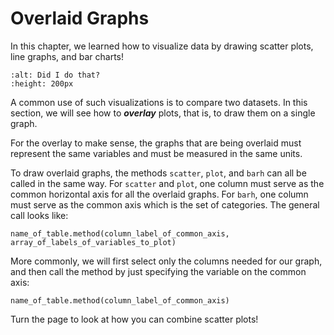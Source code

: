 Overlaid Graphs
=================
In this chapter, we learned how to visualize data by drawing scatter plots, line graphs, and bar charts!

```{image} https://media3.giphy.com/media/BxWTWalKTUAdq/giphy.gif
:alt: Did I do that?
:height: 200px
```

A common use of such visualizations is to compare two datasets. In this section, we will see how to ***overlay*** plots, that is, to draw them on a single graph.

For the overlay to make sense, the graphs that are being overlaid must represent the same variables and must be measured in the same units.

To draw overlaid graphs, the methods `scatter`, `plot`, and `barh` can all be called in the same way. For `scatter` and `plot`, one column must serve as the common horizontal axis for all the overlaid graphs. For `barh`, one column must serve as the common axis which is the set of categories. The general call looks like:

```python3
name_of_table.method(column_label_of_common_axis, array_of_labels_of_variables_to_plot)
```

More commonly, we will first select only the columns needed for our graph, and then call the method by just specifying the variable on the common axis:

```python3
name_of_table.method(column_label_of_common_axis)
```

Turn the page to look at how you can combine scatter plots! 
